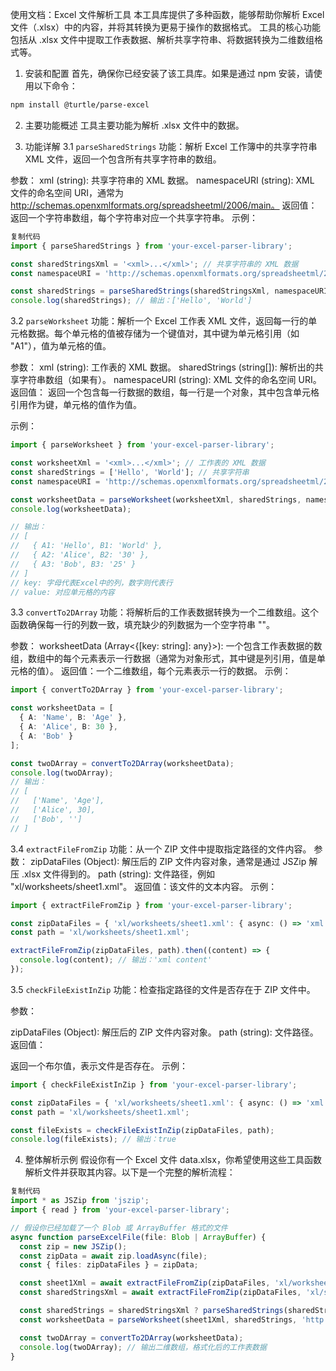 使用文档：Excel 文件解析工具
本工具库提供了多种函数，能够帮助你解析 Excel 文件（.xlsx）中的内容，并将其转换为更易于操作的数据格式。
工具的核心功能包括从 .xlsx 文件中提取工作表数据、解析共享字符串、将数据转换为二维数组格式等。

1. 安装和配置
首先，确保你已经安装了该工具库。如果是通过 npm 安装，请使用以下命令：

```bash
npm install @turtle/parse-excel
```
2. 主要功能概述
工具主要功能为解析 .xlsx 文件中的数据。

3. 功能详解
3.1 `parseSharedStrings`
功能：解析 Excel 工作簿中的共享字符串 XML 文件，返回一个包含所有共享字符串的数组。

参数：
xml (string): 共享字符串的 XML 数据。
namespaceURI (string): XML 文件的命名空间 URI，通常为 http://schemas.openxmlformats.org/spreadsheetml/2006/main。
返回值：
返回一个字符串数组，每个字符串对应一个共享字符串。
示例：
```ts
复制代码
import { parseSharedStrings } from 'your-excel-parser-library';

const sharedStringsXml = '<xml>...</xml>'; // 共享字符串的 XML 数据
const namespaceURI = 'http://schemas.openxmlformats.org/spreadsheetml/2006/main';

const sharedStrings = parseSharedStrings(sharedStringsXml, namespaceURI);
console.log(sharedStrings); // 输出：['Hello', 'World']
```
3.2 `parseWorksheet`
功能：解析一个 Excel 工作表 XML 文件，返回每一行的单元格数据。每个单元格的值被存储为一个键值对，其中键为单元格引用（如 "A1"），值为单元格的值。

参数：
xml (string): 工作表的 XML 数据。
sharedStrings (string[]): 解析出的共享字符串数组（如果有）。
namespaceURI (string): XML 文件的命名空间 URI。
返回值：
返回一个包含每一行数据的数组，每一行是一个对象，其中包含单元格引用作为键，单元格的值作为值。

示例：

```ts
import { parseWorksheet } from 'your-excel-parser-library';

const worksheetXml = '<xml>...</xml>'; // 工作表的 XML 数据
const sharedStrings = ['Hello', 'World']; // 共享字符串
const namespaceURI = 'http://schemas.openxmlformats.org/spreadsheetml/2006/main';

const worksheetData = parseWorksheet(worksheetXml, sharedStrings, namespaceURI);
console.log(worksheetData); 

// 输出：
// [
//   { A1: 'Hello', B1: 'World' },
//   { A2: 'Alice', B2: '30' },
//   { A3: 'Bob', B3: '25' }
// ]
// key: 字母代表Excel中的列，数字则代表行
// value: 对应单元格的内容 
```
3.3 `convertTo2DArray`
功能：将解析后的工作表数据转换为一个二维数组。这个函数确保每一行的列数一致，填充缺少的列数据为一个空字符串 ""。

参数：
worksheetData (Array<{[key: string]: any}>): 一个包含工作表数据的数组，数组中的每个元素表示一行数据（通常为对象形式，其中键是列引用，值是单元格的值）。
返回值：一个二维数组，每个元素表示一行的数据。
示例：

```ts
import { convertTo2DArray } from 'your-excel-parser-library';

const worksheetData = [
  { A: 'Name', B: 'Age' },
  { A: 'Alice', B: 30 },
  { A: 'Bob' }
];

const twoDArray = convertTo2DArray(worksheetData);
console.log(twoDArray);
// 输出：
// [
//   ['Name', 'Age'],
//   ['Alice', 30],
//   ['Bob', '']
// ]
```
3.4 `extractFileFromZip`
功能：从一个 ZIP 文件中提取指定路径的文件内容。
参数：
zipDataFiles (Object): 解压后的 ZIP 文件内容对象，通常是通过 JSZip 解压 .xlsx 文件得到的。
path (string): 文件路径，例如 "xl/worksheets/sheet1.xml"。
返回值：该文件的文本内容。
示例：

```ts
import { extractFileFromZip } from 'your-excel-parser-library';

const zipDataFiles = { 'xl/worksheets/sheet1.xml': { async: () => 'xml content' } };
const path = 'xl/worksheets/sheet1.xml';

extractFileFromZip(zipDataFiles, path).then((content) => {
  console.log(content); // 输出：'xml content'
});
```
3.5 `checkFileExistInZip`
功能：检查指定路径的文件是否存在于 ZIP 文件中。

参数：

zipDataFiles (Object): 解压后的 ZIP 文件内容对象。
path (string): 文件路径。
返回值：

返回一个布尔值，表示文件是否存在。
示例：

```ts
import { checkFileExistInZip } from 'your-excel-parser-library';

const zipDataFiles = { 'xl/worksheets/sheet1.xml': { async: () => 'xml content' } };
const path = 'xl/worksheets/sheet1.xml';

const fileExists = checkFileExistInZip(zipDataFiles, path);
console.log(fileExists); // 输出：true
```
4. 整体解析示例
假设你有一个 Excel 文件 data.xlsx，你希望使用这些工具函数解析文件并获取其内容。以下是一个完整的解析流程：

```ts
复制代码
import * as JSZip from 'jszip';
import { read } from 'your-excel-parser-library';

// 假设你已经加载了一个 Blob 或 ArrayBuffer 格式的文件
async function parseExcelFile(file: Blob | ArrayBuffer) {
  const zip = new JSZip();
  const zipData = await zip.loadAsync(file);
  const { files: zipDataFiles } = zipData;

  const sheet1Xml = await extractFileFromZip(zipDataFiles, 'xl/worksheets/sheet1.xml');
  const sharedStringsXml = await extractFileFromZip(zipDataFiles, 'xl/sharedStrings.xml');

  const sharedStrings = sharedStringsXml ? parseSharedStrings(sharedStringsXml, 'http://schemas.openxmlformats.org/spreadsheetml/2006/main') : [];
  const worksheetData = parseWorksheet(sheet1Xml, sharedStrings, 'http://schemas.openxmlformats.org/spreadsheetml/2006/main');

  const twoDArray = convertTo2DArray(worksheetData);
  console.log(twoDArray); // 输出二维数组，格式化后的工作表数据
}
```